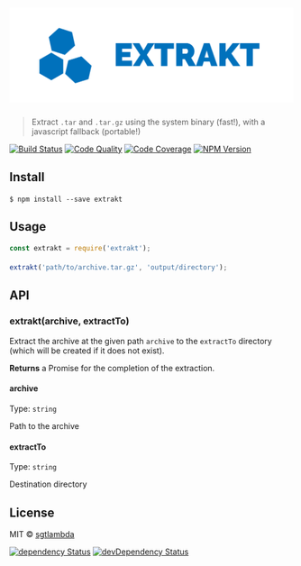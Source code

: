 # [![extrakt](media/logo.png)](https://github.com/sgtlambda/extrakt)

> Extract `.tar` and `.tar.gz` using the system binary (fast!), with a javascript fallback (portable!)

[![Build Status][travis-image]][travis-url]
[![Code Quality][codeclimate-image]][codeclimate-url]
[![Code Coverage][coveralls-image]][coveralls-url]
[![NPM Version][npm-image]][npm-url]


## Install

```
$ npm install --save extrakt
```


## Usage

```js
const extrakt = require('extrakt');

extrakt('path/to/archive.tar.gz', 'output/directory');
```

## API

### extrakt(archive, extractTo)

Extract the archive at the given path `archive` to the `extractTo` directory (which will be created if it does not exist).

**Returns** a Promise for the completion of the extraction.

#### archive

Type: `string`

Path to the archive

#### extractTo

Type: `string`

Destination directory

## License

MIT © [sgtlambda](http://github.com/sgtlambda)

[![dependency Status][david-image]][david-url]
[![devDependency Status][david-dev-image]][david-dev-url]

[travis-image]: https://img.shields.io/travis/sgtlambda/extrakt.svg?style=flat-square
[travis-url]: https://travis-ci.org/sgtlambda/extrakt

[codeclimate-image]: https://img.shields.io/codeclimate/github/sgtlambda/extrakt.svg?style=flat-square
[codeclimate-url]: https://codeclimate.com/github/sgtlambda/extrakt

[david-image]: https://img.shields.io/david/sgtlambda/extrakt.svg?style=flat-square
[david-url]: https://david-dm.org/sgtlambda/extrakt

[david-dev-image]: https://img.shields.io/david/dev/sgtlambda/extrakt.svg?style=flat-square
[david-dev-url]: https://david-dm.org/sgtlambda/extrakt#info=devDependencies

[coveralls-image]: https://img.shields.io/coveralls/sgtlambda/extrakt.svg?style=flat-square
[coveralls-url]: https://coveralls.io/r/sgtlambda/extrakt

[npm-image]: https://img.shields.io/npm/v/extrakt.svg?style=flat-square
[npm-url]: https://www.npmjs.com/package/extrakt
